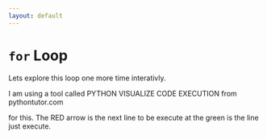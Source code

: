 ```yaml
---
layout: default
---
```

# `for` Loop

Lets explore this loop one more time interativly.

I am using a tool called PYTHON VISUALIZE CODE EXECUTION from pythontutor.com

for this. The RED arrow is the next line to be execute at the green is the line just execute.

